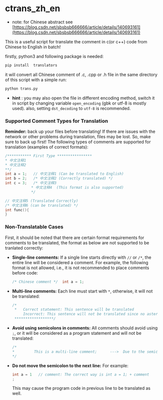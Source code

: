 # ctrans_zh_en
- note: for Chinese abstract see [https://blog.csdn.net/sbsbsb666666/article/details/140693161](https://blog.csdn.net/sbsbsb666666/article/details/140693161)

This is a useful script for translate the comment in c(or c++) code from Chinese to English in batch!

firstly, python3 and following package is needed:
```bash
pip install  translators 
```
it will convert all Chinese comment of .c, .cpp or .h file in the same directory of this script with a simple run:
```bash
python trans.py
```

- **hint** :
you may also open the file in different encoding method, switch it in script by changing variable `open_encoding` (gbk or utf-8 is mostly used). also, setting `dst_decoding` to `utf-8` is recommended.

### Supported Comment Types for Translation
**Reminder:** back up your files before translating! If there are issues with the network or other problems during translation, files may be lost. So, make sure to back up first!
The following types of comments are supported for translation (examples of correct formats): 
```c
/*********** First Type ****************
* 中文注释1
* 中文注释2
**/
int a = 1;   // 中文注释1 (Can be translated to English)
int b = 2;   /* 中文注释2 (Correctly translated) */
int c = 3;   /* 中文注释3  
            * 中文注释4  (This format is also supported)
            */

// 中文注释5 (Translated Correctly)
/* 中文注释6 (can be translated) */
int func(){
}
```
### Non-Translatable Cases 
First, it should be noted that there are certain format requirements for comments to be translated, the format as below are not supported to be tranlated correctly:

- **Single-line comments:** If a single line starts directly with `//` or `/*`, the entire line will be considered a comment. For example, the following format is not allowed, i.e., it is not recommended to place comments before code:
  ```c
  /* Chinese comment */  int a = 1;
  ```

- **Multi-line comments:** Each line must start with `*`, otherwise, it will not be translated:
  ```c
  /*
   *   Correct statement: This sentence will be translated
       Incorrect: This sentence will not be translated since no asterisk at the start of the line 
   ******************/
  ```

- **Avoid using semicolons in comments:**
All comments should avoid using `;`, or it will be considered as a program statement and will not be translated:
  ```c
  /*
  *         This is a multi-line comment;      --->  Due to the semicolon, this will not be translated
  */
  ```

- **Do not move the semicolon to the next line:** For example:
  ```c
  int a = 1   // comment: The correct way is int a = 1; + comment
  ;
  ```
  This may cause the  program code in previous line to be translated as well.
